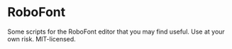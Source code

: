 RoboFont
========

Some scripts for the RoboFont editor that you may find useful. Use at your own risk. MIT-licensed.